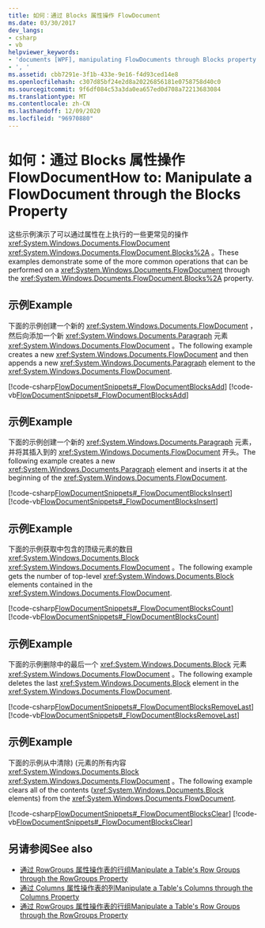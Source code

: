 ```yaml
---
title: 如何：通过 Blocks 属性操作 FlowDocument
ms.date: 03/30/2017
dev_langs:
- csharp
- vb
helpviewer_keywords:
- 'documents [WPF], manipulating FlowDocuments through Blocks property [WPF], , '
- ', '
ms.assetid: cbb7291e-3f1b-433e-9e16-f4d93ced14e8
ms.openlocfilehash: c307d85bf24e2d8a20226856181e0758758d40c0
ms.sourcegitcommit: 9f6df084c53a3da0ea657ed0d708a72213683084
ms.translationtype: MT
ms.contentlocale: zh-CN
ms.lasthandoff: 12/09/2020
ms.locfileid: "96970880"
---
```

# <a name="how-to-manipulate-a-flowdocument-through-the-blocks-property"></a><span data-ttu-id="d2c5a-102">如何：通过 Blocks 属性操作 FlowDocument</span><span class="sxs-lookup"><span data-stu-id="d2c5a-102">How to: Manipulate a FlowDocument through the Blocks Property</span></span>
<span data-ttu-id="d2c5a-103">这些示例演示了可以通过属性在上执行的一些更常见的操作 <xref:System.Windows.Documents.FlowDocument> <xref:System.Windows.Documents.FlowDocument.Blocks%2A> 。</span><span class="sxs-lookup"><span data-stu-id="d2c5a-103">These examples demonstrate some of the more common operations that can be performed on a <xref:System.Windows.Documents.FlowDocument> through the <xref:System.Windows.Documents.FlowDocument.Blocks%2A> property.</span></span>  
  
## <a name="example"></a><span data-ttu-id="d2c5a-104">示例</span><span class="sxs-lookup"><span data-stu-id="d2c5a-104">Example</span></span>  
 <span data-ttu-id="d2c5a-105">下面的示例创建一个新的 <xref:System.Windows.Documents.FlowDocument> ，然后向添加一个新 <xref:System.Windows.Documents.Paragraph> 元素 <xref:System.Windows.Documents.FlowDocument> 。</span><span class="sxs-lookup"><span data-stu-id="d2c5a-105">The following example creates a new <xref:System.Windows.Documents.FlowDocument> and then appends a new <xref:System.Windows.Documents.Paragraph> element to the <xref:System.Windows.Documents.FlowDocument>.</span></span>  
  
 [!code-csharp[FlowDocumentSnippets#_FlowDocumentBlocksAdd](~/samples/snippets/csharp/VS_Snippets_Wpf/FlowDocumentSnippets/CSharp/Window1.xaml.cs#_flowdocumentblocksadd)]
 [!code-vb[FlowDocumentSnippets#_FlowDocumentBlocksAdd](~/samples/snippets/visualbasic/VS_Snippets_Wpf/FlowDocumentSnippets/visualbasic/window1.xaml.vb#_flowdocumentblocksadd)]  
  
## <a name="example"></a><span data-ttu-id="d2c5a-106">示例</span><span class="sxs-lookup"><span data-stu-id="d2c5a-106">Example</span></span>  
 <span data-ttu-id="d2c5a-107">下面的示例创建一个新的 <xref:System.Windows.Documents.Paragraph> 元素，并将其插入到的 <xref:System.Windows.Documents.FlowDocument> 开头。</span><span class="sxs-lookup"><span data-stu-id="d2c5a-107">The following example creates a new <xref:System.Windows.Documents.Paragraph> element and inserts it at the beginning of the <xref:System.Windows.Documents.FlowDocument>.</span></span>  
  
 [!code-csharp[FlowDocumentSnippets#_FlowDocumentBlocksInsert](~/samples/snippets/csharp/VS_Snippets_Wpf/FlowDocumentSnippets/CSharp/Window1.xaml.cs#_flowdocumentblocksinsert)]
 [!code-vb[FlowDocumentSnippets#_FlowDocumentBlocksInsert](~/samples/snippets/visualbasic/VS_Snippets_Wpf/FlowDocumentSnippets/visualbasic/window1.xaml.vb#_flowdocumentblocksinsert)]  
  
## <a name="example"></a><span data-ttu-id="d2c5a-108">示例</span><span class="sxs-lookup"><span data-stu-id="d2c5a-108">Example</span></span>  
 <span data-ttu-id="d2c5a-109">下面的示例获取中包含的顶级元素的数目 <xref:System.Windows.Documents.Block> <xref:System.Windows.Documents.FlowDocument> 。</span><span class="sxs-lookup"><span data-stu-id="d2c5a-109">The following example gets the number of top-level <xref:System.Windows.Documents.Block> elements contained in the <xref:System.Windows.Documents.FlowDocument>.</span></span>  
  
 [!code-csharp[FlowDocumentSnippets#_FlowDocumentBlocksCount](~/samples/snippets/csharp/VS_Snippets_Wpf/FlowDocumentSnippets/CSharp/Window1.xaml.cs#_flowdocumentblockscount)]
 [!code-vb[FlowDocumentSnippets#_FlowDocumentBlocksCount](~/samples/snippets/visualbasic/VS_Snippets_Wpf/FlowDocumentSnippets/visualbasic/window1.xaml.vb#_flowdocumentblockscount)]  
  
## <a name="example"></a><span data-ttu-id="d2c5a-110">示例</span><span class="sxs-lookup"><span data-stu-id="d2c5a-110">Example</span></span>  
 <span data-ttu-id="d2c5a-111">下面的示例删除中的最后一个 <xref:System.Windows.Documents.Block> 元素 <xref:System.Windows.Documents.FlowDocument> 。</span><span class="sxs-lookup"><span data-stu-id="d2c5a-111">The following example deletes the last <xref:System.Windows.Documents.Block> element in the <xref:System.Windows.Documents.FlowDocument>.</span></span>  
  
 [!code-csharp[FlowDocumentSnippets#_FlowDocumentBlocksRemoveLast](~/samples/snippets/csharp/VS_Snippets_Wpf/FlowDocumentSnippets/CSharp/Window1.xaml.cs#_flowdocumentblocksremovelast)]
 [!code-vb[FlowDocumentSnippets#_FlowDocumentBlocksRemoveLast](~/samples/snippets/visualbasic/VS_Snippets_Wpf/FlowDocumentSnippets/visualbasic/window1.xaml.vb#_flowdocumentblocksremovelast)]  
  
## <a name="example"></a><span data-ttu-id="d2c5a-112">示例</span><span class="sxs-lookup"><span data-stu-id="d2c5a-112">Example</span></span>  
 <span data-ttu-id="d2c5a-113">下面的示例从中清除)  (元素的所有内容 <xref:System.Windows.Documents.Block> <xref:System.Windows.Documents.FlowDocument> 。</span><span class="sxs-lookup"><span data-stu-id="d2c5a-113">The following example clears all of the contents (<xref:System.Windows.Documents.Block> elements) from the <xref:System.Windows.Documents.FlowDocument>.</span></span>  
  
 [!code-csharp[FlowDocumentSnippets#_FlowDocumentBlocksClear](~/samples/snippets/csharp/VS_Snippets_Wpf/FlowDocumentSnippets/CSharp/Window1.xaml.cs#_flowdocumentblocksclear)]
 [!code-vb[FlowDocumentSnippets#_FlowDocumentBlocksClear](~/samples/snippets/visualbasic/VS_Snippets_Wpf/FlowDocumentSnippets/visualbasic/window1.xaml.vb#_flowdocumentblocksclear)]  
  
## <a name="see-also"></a><span data-ttu-id="d2c5a-114">另请参阅</span><span class="sxs-lookup"><span data-stu-id="d2c5a-114">See also</span></span>

- [<span data-ttu-id="d2c5a-115">通过 RowGroups 属性操作表的行组</span><span class="sxs-lookup"><span data-stu-id="d2c5a-115">Manipulate a Table's Row Groups through the RowGroups Property</span></span>](how-to-manipulate-table-row-groups-through-the-rowgroups-property.md)
- [<span data-ttu-id="d2c5a-116">通过 Columns 属性操作表的列</span><span class="sxs-lookup"><span data-stu-id="d2c5a-116">Manipulate a Table's Columns through the Columns Property</span></span>](how-to-manipulate-table-columns-through-the-columns-property.md)
- [<span data-ttu-id="d2c5a-117">通过 RowGroups 属性操作表的行组</span><span class="sxs-lookup"><span data-stu-id="d2c5a-117">Manipulate a Table's Row Groups through the RowGroups Property</span></span>](how-to-manipulate-table-row-groups-through-the-rowgroups-property.md)

